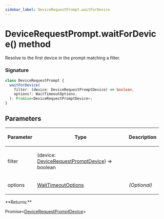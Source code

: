 ```yaml
---
sidebar_label: DeviceRequestPrompt.waitForDevice
---
```


# DeviceRequestPrompt.waitForDevice() method

Resolve to the first device in the prompt matching a filter.

### Signature

```typescript
class DeviceRequestPrompt {
  waitForDevice(
    filter: (device: DeviceRequestPromptDevice) => boolean,
    options?: WaitTimeoutOptions,
  ): Promise<DeviceRequestPromptDevice>;
}
```

## Parameters

<table><thead><tr><th>

Parameter

</th><th>

Type

</th><th>

Description

</th></tr></thead>
<tbody><tr><td>

filter

</td><td>

(device: [DeviceRequestPromptDevice](./puppeteer.devicerequestpromptdevice.md)) =&gt; boolean

</td><td>

</td></tr>
<tr><td>

options

</td><td>

[WaitTimeoutOptions](./puppeteer.waittimeoutoptions.md)

</td><td>

_(Optional)_

</td></tr>
</tbody></table>
**Returns:**

Promise&lt;[DeviceRequestPromptDevice](./puppeteer.devicerequestpromptdevice.md)&gt;
